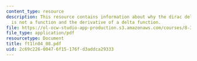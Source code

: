 ```yaml
---
content_type: resource
description: This resource contains information about why the dirac delta function
  is not a function and the derivative of a delta function.
file: https://ol-ocw-studio-app-production.s3.amazonaws.com/courses/8-323-relativistic-quantum-field-theory-i-spring-2008/2c69c22600476f15176fd3addca29333_ft1ln04_08.pdf
file_type: application/pdf
resourcetype: Document
title: ft1ln04_08.pdf
uid: 2c69c226-0047-6f15-176f-d3addca29333
---
```


